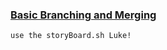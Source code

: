 
### [Basic Branching and Merging](https://git-scm.com/book/en/v1/Git-Branching-Basic-Branching-and-Merging)

	use the storyBoard.sh Luke!

